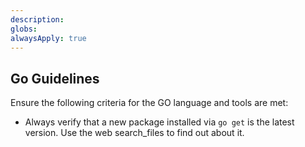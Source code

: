 ```yaml
---
description: 
globs: 
alwaysApply: true
---
```

## Go Guidelines

Ensure the following criteria for the GO language and tools are met:

- Always verify that a new package installed via `go get` is the latest version. Use the web search_files to find out about it.